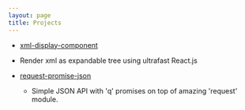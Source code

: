 ```yaml
---
layout: page
title: Projects
---
```


- [xml-display-component](https://github.com/marushkevych/xml-display-component)
- Render xml as expandable tree using ultrafast React.js

- [request-promise-json]
  - Simple JSON API with 'q' promises on top of amazing 'request' module.



[request-promise-json]: https://github.com/marushkevych/request-promise-json
